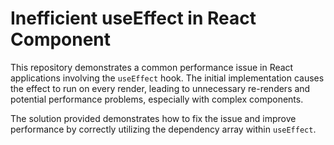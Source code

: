# Inefficient useEffect in React Component

This repository demonstrates a common performance issue in React applications involving the `useEffect` hook. The initial implementation causes the effect to run on every render, leading to unnecessary re-renders and potential performance problems, especially with complex components.

The solution provided demonstrates how to fix the issue and improve performance by correctly utilizing the dependency array within `useEffect`.